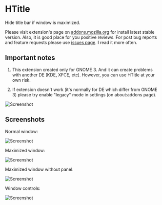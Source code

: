# HTitle

Hide title bar if window is maximized.

Please visit extension's page on [addons.mozilla.org](https://addons.mozilla.org/firefox/addon/htitle/) for install latest stable version. Also, it is good place for you positive reviews. For post bug reports and feature requests please use [issues page](https://github.com/seleznev/firefox-extension-htitle/issues). I read it more often.

## Important notes

1. This extension created only for GNOME 3. And it can create problems with another DE (KDE, XFCE, etc). However, you can use HTitle at your own risk.

2. If extension doesn't work (it's normally for DE which differ from GNOME 3) please try enable "legacy" mode in settings (on about:addons page).

![Screenshot](https://raw.github.com/seleznev/firefox-extension-htitle/master/screenshots/screenshot-settings.png)

## Screenshots

Normal window:

![Screenshot](https://raw.github.com/seleznev/firefox-extension-htitle/master/screenshots/screenshot-normal-window.png)

Maximized window:

![Screenshot](https://raw.github.com/seleznev/firefox-extension-htitle/master/screenshots/screenshot-maximized-window.png)

Maximized window without panel:

![Screenshot](https://raw.github.com/seleznev/firefox-extension-htitle/master/screenshots/screenshot-maximized-window-without-panel.png)

Window controls:

![Screenshot](https://raw.github.com/seleznev/firefox-extension-htitle/master/screenshots/screenshot-window-controls.png)

